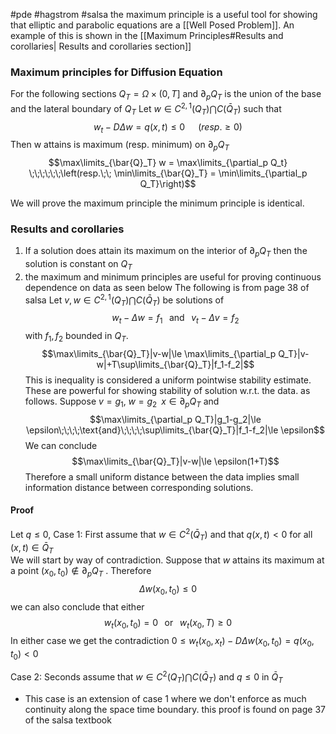 #pde #hagstrom #salsa 
the maximum principle is a useful tool for showing that elliptic and parabolic equations are a [[Well Posed Problem]]. An example of this is shown in the [[Maximum Principles#Results and corollaries| Results and corollaries section]]
### Maximum principles for Diffusion Equation
For the following sections $Q_T = \Omega\times(0,T]$ and $\partial_p Q_T$ is the union of the base and the lateral boundary of $Q_T$
Let $w\in C^{2,1}(Q_T)\bigcap C(\bar{Q}_T)$ such that $$w_t-D\Delta w = q(x,t)\le 0\;\;\;\;\;\; (resp. \ge 0)$$ Then w attains is maximum (resp. minimum) on $\partial_p Q_T$ 
$$\max\limits_{\bar{Q}_T} w = \max\limits_{\partial_p Q_t} \;\;\;\;\;\;\left(resp.\;\; \min\limits_{\bar{Q}_T} = \min\limits_{\partial_p Q_T}\right)$$

We will prove the maximum principle the minimum principle is identical.

### Results and corollaries
1. If a solution does attain its maximum on the interior of $\partial_p Q_T$ then the solution is constant on $Q_T$ 
2. the maximum and minimum principles are useful for proving continuous dependence on data as seen below
		The following is from page 38 of salsa
		Let $v,w\in C^{2,1}(Q_T)\bigcap C(\bar{Q}_T)$ be solutions of $$w_t-\Delta w = f_1\;\;\;\text{and}\;\;\;v_t-\Delta v=f_2$$
		with $f_1,f_2$ bounded in $Q_T$. 
		$$\max\limits_{\bar{Q}_T}|v-w|\le \max\limits_{\partial_p Q_T}|v-w|+T\sup\limits_{\bar{Q}_T}|f_1-f_2|$$
		This is inequality is considered a uniform pointwise stability estimate. These are powerful for showing stability of solution w.r.t. the data. as follows. Suppose $v=g_1, \; w= g_2\;\; x\in \partial_p Q_T$ and
		$$\max\limits_{\partial_p Q_T}|g_1-g_2|\le \epsilon\;\;\;\;\text{and}\;\;\;\;\sup\limits_{\bar{Q}_T}|f_1-f_2|\le \epsilon$$
		We can conclude
		$$\max\limits_{\bar{Q}_T}|v-w|\le \epsilon(1+T)$$
		Therefore a small uniform distance between the data implies small information distance between corresponding solutions.
	
#### Proof
Let $q\le 0$, 
Case 1: First assume that $w\in C^2(\bar{Q}_T)$ and that $q(x,t)< 0$ for all $(x,t)\in \bar{Q}_T$    
We will start by way of contradiction. Suppose that $w$ attains its maximum at a point $(x_0,t_0)\not\in \partial_p Q_T$ . Therefore  
$$\Delta w(x_0, t_0)\le 0$$
we can also conclude that either 
$$w_t(x_0,t_0)=0\;\;\; \text{or}\;\;\; w_t(x_0,T)\ge 0$$
In either case we get the contradiction $0\le w_t(x_0,x_t) - D\Delta w(x_0,t_0) = q(x_0,t_0)<0$  

Case 2: Seconds assume that $w\in C^2(Q_T)\bigcap C(\bar{Q}_T)$ and $q\le0$ in $\bar{Q}_T$ 
- This case is an extension of case 1 where we don't enforce as much continuity along the space time boundary. this proof is found on page 37 of the salsa textbook
